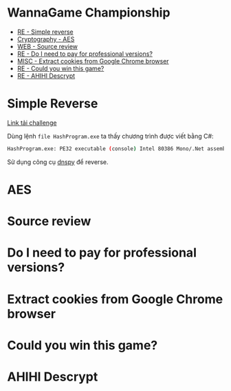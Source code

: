 # WannaGame Championship

- [RE - Simple reverse](#simple-reverse)
- [Cryptography - AES](#aes)
- [WEB - Source review](#source-review)
- [RE - Do I need to pay for professional versions?](#do-i-need-to-pay-for-professional-version)
- [MISC - Extract cookies from Google Chrome browser](#extract-cookies-from-google-chrome-browser)
- [RE - Could you win this game?](#could-you-win-this-game)
- [RE - AHIHI Descrypt](#ahihi-descrypt)

# Simple Reverse

[Link tải challenge](RE/HashProgram.exe)

Dùng lệnh `file HashProgram.exe` ta thấy chương trình được viết bằng C#: 
```bash
HashProgram.exe: PE32 executable (console) Intel 80386 Mono/.Net assembly, for MS Windows
```
Sử dụng công cụ [dnspy](https://github.com/0xd4d/dnSpy/releases) để reverse.



# AES

# Source review

# Do I need to pay for professional versions?

# Extract cookies from Google Chrome browser

# Could you win this game?

# AHIHI Descrypt
